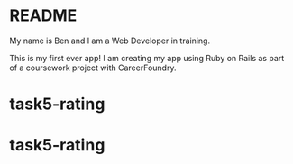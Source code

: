 # README

My name is Ben and I am a Web Developer in training.

This is my first ever app! I am creating my app using Ruby on Rails as part of a coursework project with CareerFoundry.
# task5-rating
# task5-rating

